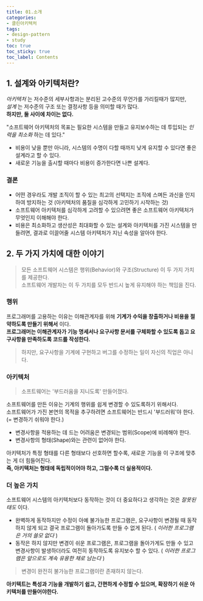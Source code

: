 ```yaml
---
title: 01.소개
categories:
- 클린아키텍처
tags:
- design-pattern
- study
toc: true
toc_sticky: true
toc_label: Contents
---
```


## 1. 설계와 아키텍처란?
*아키텍처* 는 저수준의 세부사항과는 분리된 고수준의 무언가를 가리킬때가 많지만,  
*설계* 는 저수준의 구조 또는 결정사항 등을 의미할 때가 많다.  
**하지만, 둘 사이에 차이는 없다.**

"소프트웨어 아키텍처의 목표는 필요한 시스템을 만들고 유지보수하는 데 투입되는 *인력을 최소화* 하는 데 있다."
- 비용이 낮을 뿐만 아니라, 시스템의 수명이 다할 때까지 낮게 유지할 수 있다면 좋은 설계라고 할 수 있다.
- 새로운 기능을 출시할 때마다 비용이 증가한다면 나쁜 설계다.

### 결론
- 어떤 경우라도 개발 조직이 할 수 있는 최고의 선택지는 조직에 스며든 과신을 인지하여 방지하는 것 (아키텍처의 품질을 심각하게 고민하기 시작하는 것)
- 소프트웨어 아키텍처를 심각하게 고려할 수 있으려면 좋은 소프트웨어 아키텍처가 무엇인지 이해해야 한다.
- 비용은 최소화하고 생산성은 최대화할 수 있는 설계와 아키텍처를 가진 시스템을 만들려면, 결과로 이끌어줄 시스템 아키텍처가 지닌 속성을 알아야 한다.

## 2. 두 가지 가치에 대한 이야기
> 모든 소프트웨어 시스템은 행위(Behavior)와 구조(Structure) 이 두 가지 가치를 제공한다.  
> 소프트웨어 개발자는 이 두 가치를 모두 반드시 높게 유지해야 하는 책임을 진다.

### 행위
프로그래머를 고용하는 이유는 이해관계자를 위해 **기계가 수익을 창출하거나 비용을 절약하도록 만들기 위해서** 이다.  
**프로그래머는 이해관계자가 기능 명세서나 요구사항 문서를 구체화할 수 있도록 돕고 요구사항을 만족하도록 코드를 작성한다.**

> 하지만, 요구사항을 기계에 구현하고 버그를 수정하는 일이 자신의 직업은 아니다.

### 아키텍처
> 소프트웨어는 '부드러움을 지니도록' 만들어졌다.

소프트웨어를 만든 이유는 기계의 행위를 쉽게 변경할 수 있도록하기 위해서다.  
소프트웨어가 가진 본연의 목적을 추구하려면 소프트웨어는 반드시 '부드러워'야 한다. (= 변경하기 쉬워야 한다.)
- 변경사항을 적용하는 데 드는 어려움은 변경되는 범위(Scope)에 비례해야 한다.
- 변경사항의 형태(Shape)와는 관련이 없어야 한다.

아키텍처가 특정 형태를 다른 형태보다 선호하면 할수록, 새로운 기능을 이 구조에 맞추는 게 더 힘들어진다.  
**즉, 아키텍처는 형태에 독립적이어야 하고, 그럴수록 더 실용적이다.**

### 더 높은 가치
소프트웨어 시스템의 아키텍처보다 동작하는 것이 더 중요하다고 생각하는 것은 *잘못된 태도* 이다.
- 완벽하게 동작하지만 수정이 아예 불가능한 프로그램은, 요구사항이 변경될 때 동작하지 않게 되고 결국 프로그램이 돌아가도록 만들 수 없게 된다. ( *이러한 프로그램은 거의 쓸모 없다* )
- 동작은 하지 않지만 변경이 쉬운 프로그램은, 프로그램을 돌아가게도 만들 수 있고 변경사항이 발생하더라도 여전히 동작하도록 유지보수 할 수 있다. ( *이러한 프로그램은 앞으로도 계속 유용한 채로 남는다* )

> 변경이 완전히 불가능한 프로그램이란 존재하지 않는다.


**아키텍트는 특성과 기능을 개발하기 쉽고, 간편하게 수정할 수 있으며, 확장하기 쉬운 아키텍처를 만들어야한다.**

